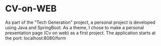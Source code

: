 # CV-on-WEB
As part of the "Tech Generation" project, a personal project is developed using Java and SpringBoot. As a theme, I chose to make a personal presentation page (Cv on web) as a first project.
The application starts at the port: localhost:8080/form
